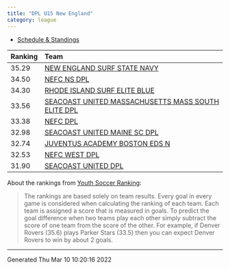 ```yaml
---
title: "DPL U15 New England"
category: league
---
```


    
* [Schedule & Standings](https://system.gotsport.com/org_event/events/5046/schedules?team=309326)

| Ranking | Team                                                                                                          |
|:--------|:--------------------------------------------------------------------------------------------------------------|
| 35.29   | [NEW ENGLAND SURF STATE NAVY](https://youthsoccerrankings.us/team.html?teamId=3801240)                        |
| 34.50   | [NEFC NS DPL](https://youthsoccerrankings.us/team.html?teamId=3805389)                                        |
| 34.30   | [RHODE ISLAND SURF ELITE BLUE](https://youthsoccerrankings.us/team.html?teamId=3803463)                       |
| 33.56   | [SEACOAST UNITED MASSACHUSETTS MASS SOUTH ELITE DPL](https://youthsoccerrankings.us/team.html?teamId=3816774) |
| 33.38   | [NEFC DPL](https://youthsoccerrankings.us/team.html?teamId=3817923)                                           |
| 32.98   | [SEACOAST UNITED MAINE SC DPL](https://youthsoccerrankings.us/team.html?teamId=3816881)                       |
| 32.74   | [JUVENTUS ACADEMY BOSTON EDS N](https://youthsoccerrankings.us/team.html?teamId=3798603)                      |
| 32.53   | [NEFC WEST DPL](https://youthsoccerrankings.us/team.html?teamId=3799571)                                      |
| 31.90   | [SEACOAST UNITED DPL](https://youthsoccerrankings.us/team.html?teamId=3798436)                                |

About the rankings from [Youth Soccer Ranking](https://youthsoccerrankings.us):

>  The rankings are based solely on team results. Every goal in every game is considered when calculating the ranking of each team. Each team is assigned a score that is measured in goals. To predict the goal difference when two teams play each other simply subtract the score of one team from the score of the other. For example, if Denver Rovers (35.6) plays Parker Stars (33.5) then you can expect Denver Rovers to win by about 2 goals.


***
Generated Thu Mar 10 10:20:16 2022
